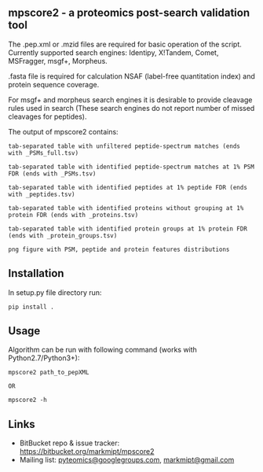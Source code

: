 mpscore2 - a proteomics post-search validation tool
---------------------------------------------------------------

The .pep.xml or .mzid files are required for basic operation of the script. Currently supported search engines:
Identipy, X!Tandem, Comet, MSFragger, msgf+, Morpheus.

.fasta file is required for calculation NSAF (label-free quantitation index) and protein sequence coverage.

For msgf+ and morpheus search engines it is desirable to provide cleavage rules used in search (These search engines do not report number of missed cleavages for peptides).

The output of mpscore2 contains:


    tab-separated table with unfiltered peptide-spectrum matches (ends with _PSMs_full.tsv)

    tab-separated table with identified peptide-spectrum matches at 1% PSM FDR (ends with _PSMs.tsv)

    tab-separated table with identified peptides at 1% peptide FDR (ends with _peptides.tsv)

    tab-separated table with identified proteins without grouping at 1% protein FDR (ends with _proteins.tsv)

    tab-separated table with identified protein groups at 1% protein FDR (ends with _protein_groups.tsv)

    png figure with PSM, peptide and protein features distributions

Installation
-----
In setup.py file directory run:

    pip install .


Usage
-----
Algorithm can be run with following command (works with Python2.7/Python3+):

    mpscore2 path_to_pepXML

    OR

    mpscore2 -h

Links
-----

- BitBucket repo & issue tracker: https://bitbucket.org/markmipt/mpscore2
- Mailing list: pyteomics@googlegroups.com, markmipt@gmail.com
